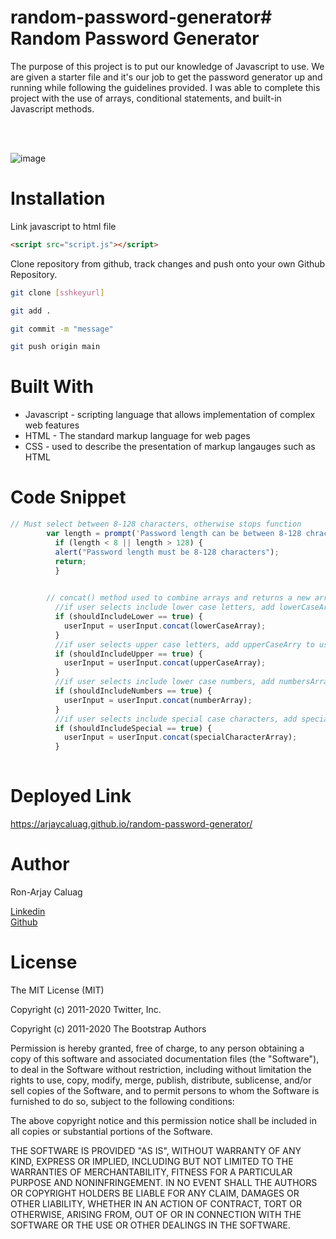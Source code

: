 # random-password-generator# **Random Password Generator**

The purpose of this project is to put our knowledge of Javascript to use. We are given a starter file and it's our job to get the password generator up and running while following the guidelines provided. I was able to complete this project with the use of arrays, conditional statements, and built-in Javascript methods. 

<br><br>

![image](https://user-images.githubusercontent.com/52800632/102680589-76300a80-416e-11eb-98e8-f0d29dc3859b.png)

# **Installation**


Link javascript to html file
```html
<script src="script.js"></script>
```

Clone repository from github, track changes and push onto your own Github Repository.

```bash
git clone [sshkeyurl]
```

```bash
git add .
```
```bash
git commit -m "message"
```
```bash
git push origin main
```

# **Built With**

<ul>
    <li> Javascript - scripting language that allows implementation of complex web features
    <li> HTML - The standard markup language for web pages </li>
    <li> CSS - used to describe the presentation of markup langauges such as HTML </li>
</ul>

# **Code Snippet**

```js
// Must select between 8-128 characters, otherwise stops function
        var length = prompt('Password length can be between 8-128 chracters, how many characters would you like it to be?');
          if (length < 8 || length > 128) {
          alert("Password length must be 8-128 characters");
          return;
          }
```
```js
 
        // concat() method used to combine arrays and returns a new array
          //if user selects include lower case letters, add lowerCaseArry to userInput array
          if (shouldIncludeLower == true) {
            userInput = userInput.concat(lowerCaseArray);
          }
          //if user selects upper case letters, add upperCaseArry to userInput array
          if (shouldIncludeUpper == true) {
            userInput = userInput.concat(upperCaseArray);
          }
          //if user selects include lower case numbers, add numbersArray to userInput array
          if (shouldIncludeNumbers == true) {
            userInput = userInput.concat(numberArray);
          }
          //if user selects include special case characters, add specialCharacterArray to userInput array
          if (shouldIncludeSpecial == true) {
            userInput = userInput.concat(specialCharacterArray);
          }
        
```
# **Deployed Link**

https://arjaycaluag.github.io/random-password-generator/

# **Author**

Ron-Arjay Caluag

[Linkedin](https://www.linkedin.com/in/ron-arjay-caluag-00b29b182/)
<br>
[Github](https://github.com/ArjayCaluag)

# **License**

The MIT License (MIT)

Copyright (c) 2011-2020 Twitter, Inc.

Copyright (c) 2011-2020 The Bootstrap Authors

Permission is hereby granted, free of charge, to any person obtaining a copy of this software and associated documentation files (the "Software"), to deal in the Software without restriction, including without limitation the rights to use, copy, modify, merge, publish, distribute, sublicense, and/or sell copies of the Software, and to permit persons to whom the Software is furnished to do so, subject to the following conditions:

The above copyright notice and this permission notice shall be included in all copies or substantial portions of the Software.

THE SOFTWARE IS PROVIDED "AS IS", WITHOUT WARRANTY OF ANY KIND, EXPRESS OR IMPLIED, INCLUDING BUT NOT LIMITED TO THE WARRANTIES OF MERCHANTABILITY, FITNESS FOR A PARTICULAR PURPOSE AND NONINFRINGEMENT. IN NO EVENT SHALL THE AUTHORS OR COPYRIGHT HOLDERS BE LIABLE FOR ANY CLAIM, DAMAGES OR OTHER LIABILITY, WHETHER IN AN ACTION OF CONTRACT, TORT OR OTHERWISE, ARISING FROM, OUT OF OR IN CONNECTION WITH THE SOFTWARE OR THE USE OR OTHER DEALINGS IN THE SOFTWARE.

